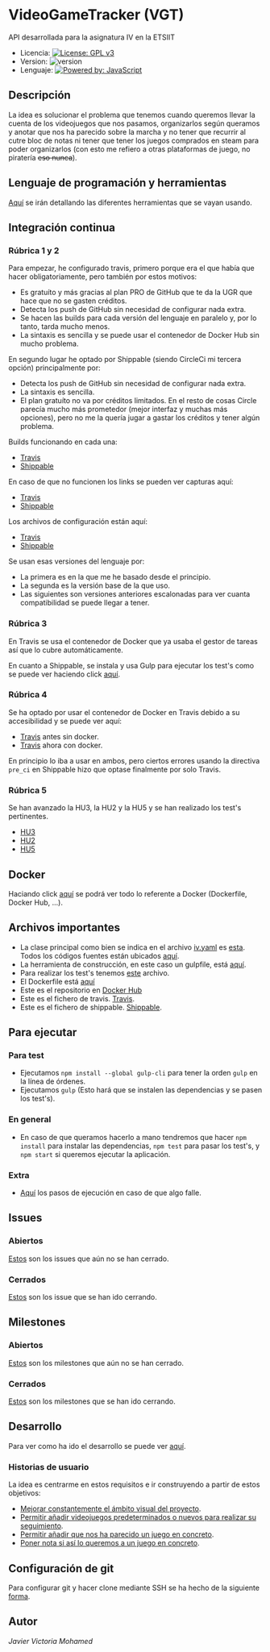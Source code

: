 # VideoGameTracker (VGT)
API desarrollada para la asignatura IV en la ETSIIT

* Licencia: [![License: GPL v3](https://img.shields.io/badge/License-GPLv3-blue.svg)](https://www.gnu.org/licenses/gpl-3.0)
* Version: ![version](https://img.shields.io/badge/version-0.3.0-red)
* Lenguaje: [![Powered by: JavaScript](https://img.shields.io/badge/powered%20by-javascript-yellow)](https://www.javascript.com)

## Descripción
La idea es solucionar el problema que tenemos cuando queremos llevar la cuenta de los videojuegos que nos pasamos, organizarlos según queramos y anotar que nos ha parecido sobre la marcha y no tener que recurrir al cutre bloc de notas ni tener que tener los juegos comprados en steam para poder organizarlos (con esto me refiero a otras plataformas de juego, no piratería ~~eso nunca~~).

## Lenguaje de programación y herramientas

[Aquí](/docs/herramientas.md) se irán detallando las diferentes herramientas que se vayan usando.


## Integración continua

### Rúbrica 1 y 2

Para empezar, he configurado travis, primero porque era el que había que hacer obligatoriamente, pero también por estos motivos:
- Es gratuíto y más gracias al plan PRO de GitHub que te da la UGR que hace que no se gasten créditos.
- Detecta los push de GitHub sin necesidad de configurar nada extra.
- Se hacen las builds para cada versión del lenguaje en paralelo y, por lo tanto, tarda mucho menos.
- La sintaxis es sencilla y se puede usar el contenedor de Docker Hub sin mucho problema.

En segundo lugar he optado por Shippable (siendo CircleCi mi tercera opción) principalmente por:
- Detecta los push de GitHub sin necesidad de configurar nada extra.
- La sintaxis es sencilla.
- El plan gratuíto no va por créditos limitados.
En el resto de cosas Circle parecía mucho más prometedor (mejor interfaz y muchas más opciones), pero no me la quería jugar a gastar los créditos y tener algún problema.

Builds funcionando en cada una:
- [Travis](https://travis-ci.com/github/javizzyv/VideoGameTracker/builds/198692949)
- [Shippable](https://app.shippable.com/github/javizzyv/VideoGameTracker/runs/5/summary/console)

En caso de que no funcionen los links se pueden ver capturas aquí:

- [Travis](docs/img/build-travis-cd.png)
- [Shippable](docs/img/build-shippable-sd.png)

Los archivos de configuración están aquí:
- [Travis](.travis.yml)
- [Shippable](shippable.yml)

Se usan esas versiones del lenguaje por:
- La primera es en la que me he basado desde el principio.
- La segunda es la versión base de la que uso.
- Las siguientes son versiones anteriores escalonadas para ver cuanta compatibilidad se puede llegar a tener.


### Rúbrica 3

En Travis se usa el contenedor de Docker que ya usaba el gestor de tareas así que lo cubre automáticamente.

En cuanto a Shippable, se instala y usa Gulp para ejecutar los test's como se puede ver haciendo click [aquí](shippable.yml).

### Rúbrica 4

Se ha optado por usar el contenedor de Docker en Travis debido a su accesibilidad y se puede ver aquí:
- [Travis](docs/img/travis-sin-docker.png) antes sin docker.
- [Travis](.travis.yml) ahora con docker.

En principio lo iba a usar en ambos, pero ciertos errores usando la directiva ```pre_ci``` en Shippable hizo que optase finalmente por solo Travis.

### Rúbrica 5

Se han avanzado la HU3, la HU2 y la HU5 y se han realizado los test's pertinentes.
- [HU3](https://github.com/javizzyv/VideoGameTracker/issues/6)
- [HU2](https://github.com/javizzyv/VideoGameTracker/issues/5)
- [HU5](https://github.com/javizzyv/VideoGameTracker/issues/15)


## Docker

Haciando click [aquí](docs/docker.md) se podrá ver todo lo referente a Docker (Dockerfile, Docker Hub, ...). 

## Archivos importantes

* La clase principal como bien se indica en el archivo [iv.yaml](https://github.com/javizzyv/VideoGameTracker/blob/master/iv.yaml) es [esta](https://github.com/javizzyv/VideoGameTracker/blob/master/src/VGT.js). Todos los códigos fuentes están ubicados [aquí](https://github.com/javizzyv/VideoGameTracker/tree/master/src).
* La herramienta de construcción, en este caso un gulpfile, está [aquí](gulpfile.js).
* Para realizar los test's tenemos [este](test/test.js) archivo.
* El Dockerfile está [aquí](/Dockerfile)
* Este es el repositorio en [Docker Hub](https://hub.docker.com/repository/docker/javizzyv/videogametracker/general) 
* Este es el fichero de travis. [Travis](.travis.yml).
* Este es el fichero de shippable. [Shippable](shippable.yml).

## Para ejecutar

### Para test

* Ejecutamos `npm install --global gulp-cli` para tener la orden `gulp` en la línea de órdenes.
* Ejecutamos `gulp` (Esto hará que se instalen las dependencias y se pasen los test's).

### En general

* En caso de que queramos hacerlo a mano tendremos que hacer `npm install` para instalar las dependencias, `npm test` para pasar los test's, y `npm start` si queremos ejecutar la aplicación.
  
### Extra

* [Aquí](docs/pasos-para-ejecucion.md) los pasos de ejecución en caso de que algo falle.

## Issues
### Abiertos
[Estos](https://github.com/javizzyv/VideoGameTracker/issues) son los issues que aún no se han cerrado.
### Cerrados
[Estos](https://github.com/javizzyv/VideoGameTracker/issues?q=is%3Aissue+is%3Aclosed) son los issue que se han ido cerrando.

## Milestones
### Abiertos
[Estos](https://github.com/javizzyv/VideoGameTracker/milestones) son los milestones que aún no se han cerrado.
### Cerrados
[Estos](https://github.com/javizzyv/VideoGameTracker/milestones?state=closed) son los milestones que se han ido cerrando.

## Desarrollo

Para ver como ha ido el desarrollo se puede ver [aquí](docs/desarrollo.md).

### Historias de usuario

La idea es centrarme en estos requisitos e ir construyendo a partir de estos objetivos:

- [Mejorar constantemente el ámbito visual del proyecto](https://github.com/javizzyv/VideoGameTracker/issues/3).
- [Permitir añadir videojuegos predeterminados o nuevos para realizar su seguimiento](https://github.com/javizzyv/VideoGameTracker/issues/4).
- [Permitir añadir que nos ha parecido un juego en concreto](https://github.com/javizzyv/VideoGameTracker/issues/5).
- [Poner nota si así lo queremos a un juego en concreto](https://github.com/javizzyv/VideoGameTracker/issues/6).

## Configuración de git
Para configurar git y hacer clone mediante SSH se ha hecho de la siguiente [forma](docs/ssh.md).

## Autor

*Javier Victoria Mohamed*
